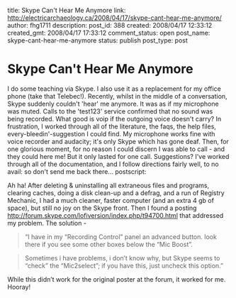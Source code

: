 title: Skype Can't Hear Me Anymore
link: http://electricarchaeology.ca/2008/04/17/skype-cant-hear-me-anymore/
author: fhg1711
description: 
post_id: 388
created: 2008/04/17 12:33:12
created_gmt: 2008/04/17 17:33:12
comment_status: open
post_name: skype-cant-hear-me-anymore
status: publish
post_type: post

# Skype Can't Hear Me Anymore

I do some teaching via Skype. I also use it as a replacement for my office phone (take that Telebec!). Recently, whilst in the middle of a conversation, Skype suddenly couldn't 'hear' me anymore. It was as if my microphone was muted. Calls to the 'test123' service confirmed that no sound was being recorded. What good is voip if the outgoing voice doesn't carry? In frustration, I worked through all of the literature, the faqs, the help files, every-bleedin'-suggestion I could find. My microphone works fine with voice recorder and audacity; it's only Skype which has gone deaf. Then, for one glorious moment, for no reason I could discern I was able to call - and they could here me! But it only lasted for one call. Suggestions? I've worked through all of the documentation, and I follow directions fairly well, to no avail: so don't send me back there... postscript: 

Ah ha! After deleting & uninstalling all extraneous files and programs, clearing caches, doing a disk clean-up and a defrag, and a run of Registry Mechanic, I had a much cleaner, faster computer (and an extra 4 gb of space), but still no joy on the Skype front. Then I found a posting <http://forum.skype.com/lofiversion/index.php/t94700.html> that addressed my problem. The solution - 

> “I have in my “Recording Control” panel an advanced button. look there if you see some other boxes below the “Mic Boost”.

> Sometimes i have problems, i don’t know why, but Skype seems to “check” the “Mic2select”; if you have this, just uncheck this option.”

While this didn’t work for the original poster at the forum, it worked for me. Hooray!